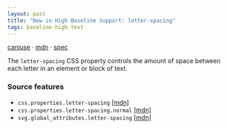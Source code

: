 ```yaml
---
layout: post
title: "New in High Baseline Support: letter-spacing"
tags: baseline-high text
---
```


[caniuse](https://caniuse.com/?search=letter-spacing) · [mdn](https://developer.mozilla.org/en-US/search?q=letter-spacing) · [spec](https://drafts.csswg.org/css-text-4/#letter-spacing-property)

The `letter-spacing` CSS property controls the amount of space between each letter in an element or block of text.

### Source features

- ``css.properties.letter-spacing`` [[mdn]](https://developer.mozilla.org/en-US/search?q=css.properties.letter-spacing)
- ``css.properties.letter-spacing.normal`` [[mdn]](https://developer.mozilla.org/en-US/search?q=css.properties.letter-spacing.normal)
- ``svg.global_attributes.letter-spacing`` [[mdn]](https://developer.mozilla.org/en-US/search?q=svg.global_attributes.letter-spacing)
